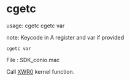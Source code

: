 # cgetc

usage:
  cgetc
 cgetc var

note:
  Keycode in A register and var if provided

    cgetc var

File : SDK_conio.mac

Call [XWR0](../../kernel/primitives/XWR0/) kernel function.
